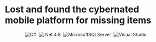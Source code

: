 # Lost and found the cybernated mobile platform for missing items
<div align="center">
  
  ![C#](https://img.shields.io/badge/Flutter-02569B?style=for-the-badge&logo=flutter&logoColor=white)
  &nbsp;![.Net 4.8](https://img.shields.io/badge/Dart-0175C2?style=for-the-badge&logo=dart&logoColor=white)
  &nbsp;![MicrosoftSQLServer](https://img.shields.io/badge/MVisual%20Studio%20Code-5C2D91?style=for-the-badge&logo=visual%20studio%20code&logoColor=white)
  &nbsp;![Visual Studio](https://img.shields.io/badge/Visual%20Studio%202019-5C2D91.svg?style=for-the-badge&logo=visual-studio&logoColor=white)

</div>
